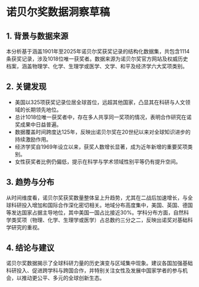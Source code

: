 # 诺贝尔奖数据洞察草稿

## 1. 背景与数据来源  
本分析基于涵盖1901年至2025年诺贝尔奖获奖记录的结构化数据集，共包含1114条获奖记录，涉及1018位唯一获奖者。数据来源为诺贝尔奖官方网站及权威历史档案，涵盖物理学、化学、生理学或医学、文学、和平及经济学六大奖项类别。

## 2. 关键发现  
- 美国以325项获奖记录位居全球首位，远超其他国家，凸显其在科研与人文领域的长期领先地位。  
- 总计1018位唯一获奖者中，存在多人共享同一奖项的情况，表明合作研究在诺奖成果中日益普遍。  
- 数据覆盖时间跨度达125年，反映出诺贝尔奖在20世纪以来对全球知识进步的持续激励作用。  
- 经济学奖自1969年设立以来，获奖人数增长显著，成为近年新增的重要奖项类别。  
- 女性获奖者比例仍偏低，提示在科学与学术领域性别平等仍有提升空间。  

## 3. 趋势与分布  
从时间维度看，诺贝尔奖获奖数量整体呈上升趋势，尤其在二战后加速增长，与全球科研投入增加和国际合作深化密切相关。地域分布高度集中，美国、英国、德国等发达国家占据主导地位，其中美国一国占比接近30%。学科分布方面，自然科学类奖项（物理、化学、生理学或医学）占总数约三分之二，反映出诺奖对基础科学研究的重视。

## 4. 结论与建议  
诺贝尔奖数据揭示了全球科研力量的历史演变与区域集中现象。建议各国加强基础科研投入、促进跨学科与跨国合作，并特别关注女性及发展中国家学者的参与机会，以推动更公平、多元的全球创新生态。